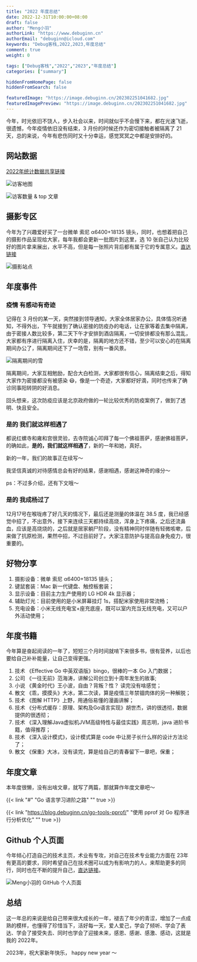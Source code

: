 ```yaml
---
title: "2022 年度总结"
date: 2022-12-31T10:00:00+08:00
draft: false
author: "Meng小羽"
authorLink: "https://www.debuginn.cn"
authorEmail: "debuginn@icloud.com"
keywords: "Debug客栈,2022,2023,年度总结"
comment: true
weight: 0

tags: ["Debug客栈","2022","2023","年度总结"]
categories: ["summary"]

hiddenFromHomePage: false
hiddenFromSearch: false

featuredImage: "https://image.debuginn.cn/202302251041682.jpg"
featuredImagePreview: "https://image.debuginn.cn/202302251041682.jpg"
---
```


今年，时光依旧不饶人，步入社会以来，时间就似乎不会慢下来，都在光速飞逝，很遗憾，今年疫情依旧没有结束，3 月份的时候还作为密切接触者被隔离了 21 天，总的来说，今年有悲伤同时又十分幸运，感觉冥冥之中都是安排好的。

## 网站数据

[2022年统计数据共享链接](https://analytics.google.com/analytics/web/#/p260538804/reports/reportinghub?params=_u.dateOption%3DyearToDate%26_u.comparisonOption%3Ddisabled)

![访客地图](https://image.debuginn.cn/202302251044940.jpg)

![访客数量 & top 文章](https://image.debuginn.cn/202302251044112.jpg)

## 摄影专区

今年为了兴趣爱好买了一台微单 索尼 α6400+18135 镜头，同时，也想着把自己的摄影作品呈现给大家，每年我都会更新一批图片到这里，选 10 张自己认为比较好的图片拿来展出，水平不高，但是每一张照片背后都有属于它的专属意义。[直达链接](https://photo.debuginn.cn)

![摄影站点](https://image.debuginn.cn/202302251045907.jpg)

## 年度事件

### 疫情 有感动有奇迹

记得在 3 月份的某一天，突然接到领导通知，大家全体居家办公，具体情况听通知，不得外出，下午就接到了确认密接的防疫办的电话，让在家等着去集中隔离，由于密接人数比较多，第二天下午才安排到酒店隔离，一切安排都没有那么混乱，大家都有序进行隔离入住，庆幸的是，隔离的地方还不错，至少可以安心的在隔离期间办公了，隔离期间还下了一场雪，别有一番风景。

![隔离期间的雪](https://image.debuginn.cn/202302251046480.jpeg)

隔离期间，大家互相勉励，配合大白检测，大家都很有信心，隔离结束之后，得知大家作为密接都没有被感染 😷，像是一个奇迹，大家都好好滴，同时也传来了确诊同事阳转阴的好消息。

回头想来，这次防疫应该是北京政府做的一轮比较优秀的防疫案例了，做到了透明、快且安全。

### 是的 我们就这样相遇了

都说红螺寺和雍和宫很灵验，去寺院诚心叩拜了每一个佛祖菩萨，感谢佛祖菩萨，的确如此，**是的，我们就这样相遇了**，新的一年和她，真好。

新的一年，我们的故事正在续写～

我坚信真诚的对待感情总会有好的结果，感谢相遇，感谢这神奇的缘分～

ps：不过多介绍，还有下文哦～

### 是的 我成杨过了

12月17号在喉咙疼了好几天的情况下，最后还是测量的体温在 38.5 度，我已经感觉中招了，不出意外，接下来连续三天都持续高烧，浑身上下疼痛，之后还流鼻血，应该是高烧烧的，之后就是居家躺尸阶段，没有精神同时伴随有轻微咳嗽，后来做了抗原检测，果然中招，不过目前好了。大家注意防护与提高自身免疫力，很重要的。

## 好物分享

1. 摄影设备：微单 索尼 α6400+18135 镜头；
2. 键鼠套装：Mac 新一代键盘、触控板套装；
3. 显示设备：目前主力生产使用的 LG HDR 4k 显示器；
4. 辅助灯光：目前使用的是小米屏幕挂灯 1s，搭配米家使用非常流畅；
5. 充电设备：小米无线充电宝+座充底座，既可以室内充当无线充电，又可以户外活动使用；

## 年度书籍

今年算是奋起阅读的一年了，短短三个月时间就啃下来很多书，很有营养，以后也要给自己补补能量，让自己变得更强。

1. 技术 《Effective Go 中英双语版》bingo，很棒的一本 Go 入门数据；
2. 公司 《一往无前》范海涛，讲解公司创立到十周年发生的故事;
3. 小说 《黄金时代》王小波，自由？背叛？性？ 读完没有啥感觉；
4. 散文 《乖，摸摸头》大冰，第二次读，算是疫情三年禁锢肉体的另一种解脱；
5. 技术 《图解 HTTP》上野，用通俗易懂的漫画讲解；
6. 技术 《分布式缓存：原理、架构及Go语言实现》胡世杰，讲的很透彻，数据提供的很透彻；
7. 技术 《深入理解Java虚拟机JVM高级特性与最佳实践》周志明，java 进阶书籍，值得推荐；
8. 技术 《深入设计模式》，设计模式算是 code 中让房子长什么样的设计方法论了；
9. 散文 《保重》大冰，没有读完，算是给自己的青春留下一章吧，保重；

## 年度文章

本年度很懒，没有出啥文章，就写了两篇，那就算作年度文章吧～

{{< link "#" "Go 语言学习进阶之路" "" true >}}

{{< link "https://blog.debuginn.cn/go-tools-pprof/" "使用 pprof 对 Go 程序进行分析优化" "" true >}}

## Github 个人页面

今年倾心打造自己的技术主页，术业有专攻，对自己在技术专业能力方面在 23年有更高的要求，同时希望自己在技术圈可以成为有影响力的人，来帮助更多的同行，同时也在不断的提升自己，[直达链接](https://github.com/debuginn)。

![Meng小羽的 GitHub 个人页面](https://image.debuginn.cn/202302251051076.jpg)

## 总结

这一年总的来说是给自己带来很大成长的一年，褪去了年少的青涩，增加了一点成熟的模样，也懂得了珍惜当下，活好每一天，爱人爱己，学会了倾听、学会了表达、学会了接受失去、同时也学会了迎接未来，感恩、感谢、感激、感动，这就是我的 2022年。

2023年，祝大家新年快乐， happy new year ～


